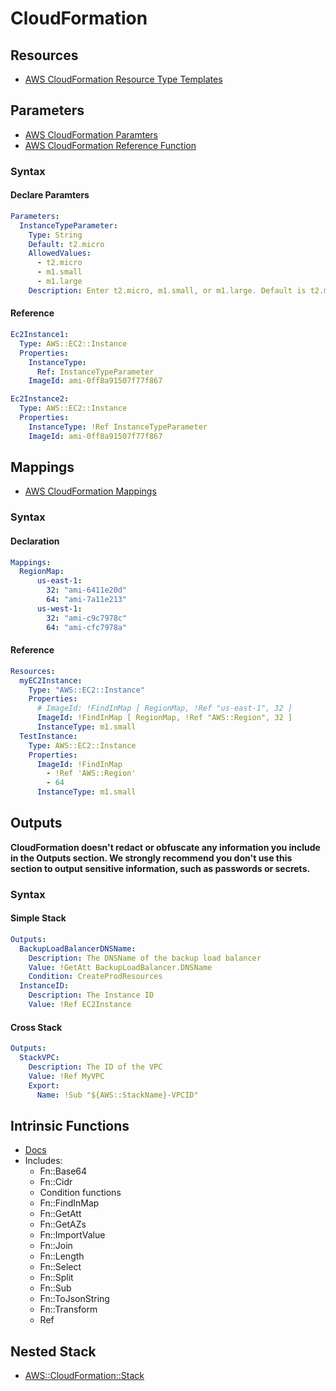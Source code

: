 # CloudFormation

## Resources
- [AWS CloudFormation Resource Type Templates](https://docs.aws.amazon.com/AWSCloudFormation/latest/UserGuide/aws-template-resource-type-ref.html)

## Parameters
- [AWS CloudFormation Paramters](https://docs.aws.amazon.com/AWSCloudFormation/latest/UserGuide/parameters-section-structure.html)
- [AWS CloudFormation Reference Function](https://docs.aws.amazon.com/AWSCloudFormation/latest/UserGuide/intrinsic-function-reference-ref.html)
### Syntax
#### Declare Paramters
```yaml
Parameters:
  InstanceTypeParameter:
    Type: String
    Default: t2.micro
    AllowedValues:
      - t2.micro
      - m1.small
      - m1.large
    Description: Enter t2.micro, m1.small, or m1.large. Default is t2.micro.
```
#### Reference
```yaml
Ec2Instance1:
  Type: AWS::EC2::Instance
  Properties:
    InstanceType:
      Ref: InstanceTypeParameter
    ImageId: ami-0ff8a91507f77f867

Ec2Instance2:
  Type: AWS::EC2::Instance
  Properties:
    InstanceType: !Ref InstanceTypeParameter
    ImageId: ami-0ff8a91507f77f867
```

## Mappings
- [AWS CloudFormation Mappings](https://docs.aws.amazon.com/AWSCloudFormation/latest/UserGuide/mappings-section-structure.html)
### Syntax
#### Declaration
```yaml
Mappings: 
  RegionMap: 
      us-east-1: 
        32: "ami-6411e20d"
        64: "ami-7a11e213"
      us-west-1: 
        32: "ami-c9c7978c"
        64: "ami-cfc7978a"
```
#### Reference
```yaml
Resources: 
  myEC2Instance: 
    Type: "AWS::EC2::Instance"
    Properties: 
      # ImageId: !FindInMap [ RegionMap, !Ref "us-east-1", 32 ]
      ImageId: !FindInMap [ RegionMap, !Ref "AWS::Region", 32 ]
      InstanceType: m1.small
  TestInstance:
    Type: AWS::EC2::Instance
    Properties:
      ImageId: !FindInMap
        - !Ref 'AWS::Region'
        - 64
      InstanceType: m1.small
```

## Outputs
**CloudFormation doesn't redact or obfuscate any information you include in the Outputs section. We strongly recommend you don't use this section to output sensitive information, such as passwords or secrets.**
### Syntax
#### Simple Stack
```yaml
Outputs:
  BackupLoadBalancerDNSName:
    Description: The DNSName of the backup load balancer
    Value: !GetAtt BackupLoadBalancer.DNSName
    Condition: CreateProdResources
  InstanceID:
    Description: The Instance ID
    Value: !Ref EC2Instance
```
#### Cross Stack
```yaml
Outputs:
  StackVPC:
    Description: The ID of the VPC
    Value: !Ref MyVPC
    Export:
      Name: !Sub "${AWS::StackName}-VPCID"
```

## Intrinsic Functions
- [Docs](https://docs.aws.amazon.com/AWSCloudFormation/latest/UserGuide/intrinsic-function-reference.html)
- Includes:
  - Fn::Base64
  - Fn::Cidr
  - Condition functions
  - Fn::FindInMap
  - Fn::GetAtt
  - Fn::GetAZs
  - Fn::ImportValue
  - Fn::Join
  - Fn::Length
  - Fn::Select
  - Fn::Split
  - Fn::Sub
  - Fn::ToJsonString
  - Fn::Transform
  - Ref

## Nested Stack
- [AWS::CloudFormation::Stack](https://docs.aws.amazon.com/AWSCloudFormation/latest/UserGuide/aws-properties-stack.html)